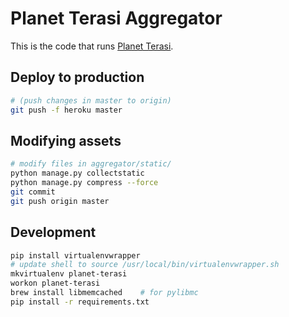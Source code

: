 Planet Terasi Aggregator
========================

This is the code that runs [Planet Terasi](http://planet.terasi.net).


Deploy to production
--------------------

```bash
# (push changes in master to origin)
git push -f heroku master
```


Modifying assets
----------------

```bash
# modify files in aggregator/static/
python manage.py collectstatic
python manage.py compress --force
git commit
git push origin master
```


Development
-----------

```bash
pip install virtualenvwrapper
# update shell to source /usr/local/bin/virtualenvwrapper.sh
mkvirtualenv planet-terasi
workon planet-terasi
brew install libmemcached    # for pylibmc
pip install -r requirements.txt
```
